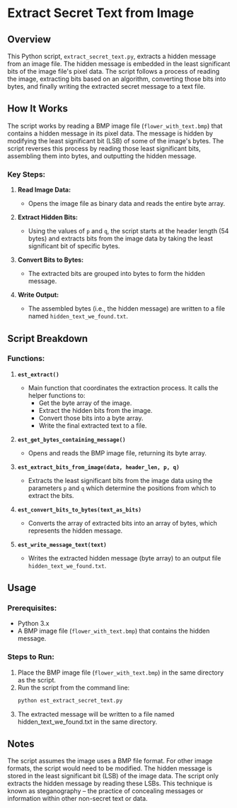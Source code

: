 # Extract Secret Text from Image

## Overview

This Python script, `extract_secret_text.py`, extracts a hidden message from an image file. The hidden message is embedded in the least significant bits of the image file's pixel data. The script follows a process of reading the image, extracting bits based on an algorithm, converting those bits into bytes, and finally writing the extracted secret message to a text file.

## How It Works

The script works by reading a BMP image file (`flower_with_text.bmp`) that contains a hidden message in its pixel data. The message is hidden by modifying the least significant bit (LSB) of some of the image's bytes. The script reverses this process by reading those least significant bits, assembling them into bytes, and outputting the hidden message.

### Key Steps:
1. **Read Image Data:**
   - Opens the image file as binary data and reads the entire byte array.
   
2. **Extract Hidden Bits:**
   - Using the values of `p` and `q`, the script starts at the header length (54 bytes) and extracts bits from the image data by taking the least significant bit of specific bytes.

3. **Convert Bits to Bytes:**
   - The extracted bits are grouped into bytes to form the hidden message.

4. **Write Output:**
   - The assembled bytes (i.e., the hidden message) are written to a file named `hidden_text_we_found.txt`.

## Script Breakdown

### Functions:

1. **`est_extract()`**
   - Main function that coordinates the extraction process. It calls the helper functions to:
     - Get the byte array of the image.
     - Extract the hidden bits from the image.
     - Convert those bits into a byte array.
     - Write the final extracted text to a file.

2. **`est_get_bytes_containing_message()`**
   - Opens and reads the BMP image file, returning its byte array.

3. **`est_extract_bits_from_image(data, header_len, p, q)`**
   - Extracts the least significant bits from the image data using the parameters `p` and `q` which determine the positions from which to extract the bits.

4. **`est_convert_bits_to_bytes(text_as_bits)`**
   - Converts the array of extracted bits into an array of bytes, which represents the hidden message.

5. **`est_write_message_text(text)`**
   - Writes the extracted hidden message (byte array) to an output file `hidden_text_we_found.txt`.

## Usage

### Prerequisites:
- Python 3.x
- A BMP image file (`flower_with_text.bmp`) that contains the hidden message.

### Steps to Run:
1. Place the BMP image file (`flower_with_text.bmp`) in the same directory as the script.
2. Run the script from the command line:
   ```bash
   python est_extract_secret_text.py
   ```
3. The extracted message will be written to a file named hidden_text_we_found.txt in the same directory.
## Notes
The script assumes the image uses a BMP file format. For other image formats, the script would need to be modified.
The hidden message is stored in the least significant bit (LSB) of the image data. The script only extracts the hidden message by reading these LSBs.
This technique is known as steganography – the practice of concealing messages or information within other non-secret text or data.
